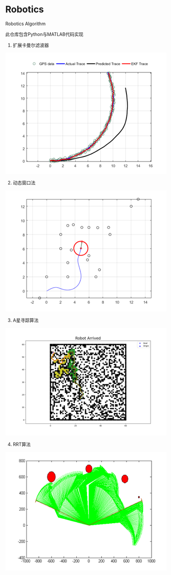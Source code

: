 # Robotics
Robotics Algorithm

此仓库包含Python与MATLAB代码实现

1. 扩展卡曼尔滤波器

![image](https://github.com/weicent/Robotics/blob/master/Extented_Kalman_Filter/Matlab_code/EKF.png)

2. 动态窗口法

![image](https://github.com/weicent/Robotics/blob/master/Dynamic_Window_Algorithm/Matlab_code/test1.png)

3. A星寻踪算法

![image](https://github.com/weicent/Robotics/blob/master/A_Star_Algorithm/Python/Searching_from_two_side/FindPath.png)

4. RRT算法

![image](https://github.com/weicent/Robotics/blob/master/RRT_Algorithm/Matlab_code/Robotic_Arms/HW_STEP35_1.png)
